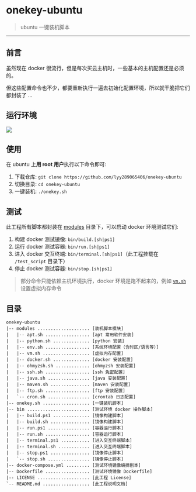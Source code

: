 # onekey-ubuntu

> ubuntu 一键装机脚本

------


## 前言

虽然现在 docker 很流行，但是每次买云主机时，一些基本的主机配置还是必须的。

但这些配置命令也不少，都要重新执行一遍去初始化配置环境，所以就干脆把它们都封装了 ...


## 运行环境

![](https://img.shields.io/badge/Ubuntu%20x64-red.svg)


## 使用

在 ubuntu 上**用 root 用户**执行以下命令即可: 

1. 下载仓库: `git clone https://github.com/lyy289065406/onekey-ubuntu`
2. 切换目录: `cd onekey-ubuntu`
3. 一键装机: `./onekey.sh`


## 测试

此工程所有脚本都封装在 [modules](./modules/) 目录下，可以启动 docker 环境测试它们:

1. 构建 docker 测试镜像: `bin/build.[sh|ps1]`
2. 运行 docker 测试容器: `bin/run.[sh|ps1]`
3. 进入 docker 交互终端: `bin/terminal.[sh|ps1]`（此工程挂载在 `/test_script` 目录下）
4. 停止 docker 测试容器: `bin/stop.[sh|ps1]`


> 部分命令只能依赖主机环境执行，docker 环境是跑不起来的，例如 [`vm.sh`](./modules/vm.sh) 设置虚拟内存命令


## 目录

```
onekey-ubuntu
|-- modules .................... [装机脚本模块]
|   |-- apt.sh ................. [apt 常用软件安装]
|   |-- python.sh .............. [python 安装]
|   |-- env.sh ................. [系统环境配置（含时区/语言等）]
|   |-- vm.sh .................. [虚拟内存配置]
|   |-- docker.sh .............. [docker 安装配置]
|   |-- ohmyzsh.sh ............. [ohmyzsh 安装配置]
|   |-- ssh.sh ................. [ssh 免密配置]
|   |-- java.sh ................ [java 安装配置]
|   |-- maven.sh ............... [maven 安装配置]
|   |-- ftp.sh ................. [ftp 安装配置]
|   `-- cron.sh ................ [crontab 日志配置]
|-- onekey.sh .................. [一键装机脚本]
|-- bin ........................ [测试环境 docker 操作脚本]
|   |-- build.ps1 .............. [镜像构建脚本]
|   |-- build.sh ............... [镜像构建脚本]
|   |-- run.ps1 ................ [容器运行脚本]
|   |-- run.sh ................. [容器运行脚本]
|   |-- terminal.ps1 ........... [进入交互终端脚本]
|   |-- terminal.sh ............ [进入交互终端脚本]
|   |-- stop.ps1 ............... [镜像停止脚本]
|   `-- stop.sh ................ [镜像停止脚本]
|-- docker-compose.yml ......... [测试环境镜像编排剧本]
|-- Dockerfile ................. [测试环境镜像 Dockerfile]
|-- LICENSE .................... [此工程 License]
`-- README.md .................. [此工程说明文档]
```
